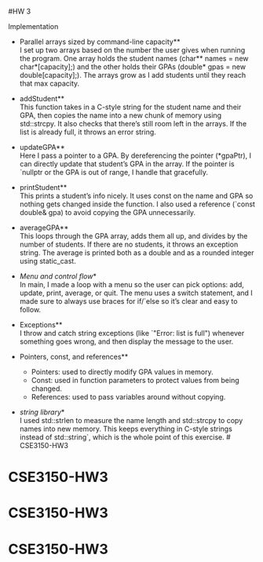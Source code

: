  #HW 3

 Implementation

- Parallel arrays sized by command-line capacity**  
  I set up two arrays based on the number the user gives when running the program. One array holds the student names (char** names = new char*[capacity];) and the other holds their GPAs (double* gpas = new double[capacity];). The arrays grow as I add students until they reach that max capacity.  

- addStudent**  
  This function takes in a C-style string for the student name and their GPA, then copies the name into a new chunk of memory using std::strcpy. It also checks that there’s still room left in the arrays. If the list is already full, it throws an error string.  

- updateGPA**  
  Here I pass a pointer to a GPA. By dereferencing the pointer (*gpaPtr), I can directly update that student’s GPA in the array. If the pointer is `nullptr or the GPA is out of range, I handle that gracefully.  

- printStudent**  
  This prints a student’s info nicely. It uses const on the name and GPA so nothing gets changed inside the function. I also used a reference (`const double& gpa) to avoid copying the GPA unnecessarily.  

- averageGPA**  
  This loops through the GPA array, adds them all up, and divides by the number of students. If there are no students, it throws an exception string. The average is printed both as a double and as a rounded integer using static_cast<int>.  

- *Menu and control flow**  
  In main, I made a loop with a menu so the user can pick options: add, update, print, average, or quit. The menu uses a switch statement, and I made sure to always use braces for if/`else so it’s clear and easy to follow.  

- Exceptions**  
  I throw and catch string exceptions (like `"Error: list is full") whenever something goes wrong, and then display the message to the user.  

- Pointers, const, and references**  
  - Pointers: used to directly modify GPA values in memory.  
  - Const: used in function parameters to protect values from being changed.  
  - References: used to pass variables around without copying.  

- *string library**  
  I used std::strlen to measure the name length and std::strcpy to copy names into new memory. This keeps everything in C-style strings instead of std::string`, which is the whole point of this exercise.  # CSE3150-HW3
# CSE3150-HW3
# CSE3150-HW3
# CSE3150-HW3
